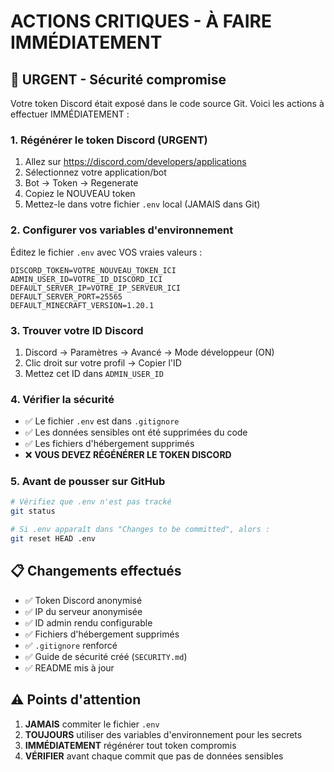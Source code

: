 # ACTIONS CRITIQUES - À FAIRE IMMÉDIATEMENT

## 🚨 URGENT - Sécurité compromise

Votre token Discord était exposé dans le code source Git. Voici les actions à effectuer IMMÉDIATEMENT :

### 1. Régénérer le token Discord (URGENT)
1. Allez sur https://discord.com/developers/applications
2. Sélectionnez votre application/bot
3. Bot → Token → Regenerate
4. Copiez le NOUVEAU token
5. Mettez-le dans votre fichier `.env` local (JAMAIS dans Git)

### 2. Configurer vos variables d'environnement
Éditez le fichier `.env` avec VOS vraies valeurs :

```env
DISCORD_TOKEN=VOTRE_NOUVEAU_TOKEN_ICI
ADMIN_USER_ID=VOTRE_ID_DISCORD_ICI
DEFAULT_SERVER_IP=VOTRE_IP_SERVEUR_ICI
DEFAULT_SERVER_PORT=25565
DEFAULT_MINECRAFT_VERSION=1.20.1
```

### 3. Trouver votre ID Discord
1. Discord → Paramètres → Avancé → Mode développeur (ON)
2. Clic droit sur votre profil → Copier l'ID
3. Mettez cet ID dans `ADMIN_USER_ID`

### 4. Vérifier la sécurité
- ✅ Le fichier `.env` est dans `.gitignore` 
- ✅ Les données sensibles ont été supprimées du code
- ✅ Les fichiers d'hébergement supprimés
- ❌ **VOUS DEVEZ RÉGÉNÉRER LE TOKEN DISCORD**

### 5. Avant de pousser sur GitHub
```bash
# Vérifiez que .env n'est pas tracké
git status

# Si .env apparaît dans "Changes to be committed", alors :
git reset HEAD .env
```

## 📋 Changements effectués

- ✅ Token Discord anonymisé
- ✅ IP du serveur anonymisée  
- ✅ ID admin rendu configurable
- ✅ Fichiers d'hébergement supprimés
- ✅ `.gitignore` renforcé
- ✅ Guide de sécurité créé (`SECURITY.md`)
- ✅ README mis à jour

## ⚠️ Points d'attention

1. **JAMAIS** commiter le fichier `.env` 
2. **TOUJOURS** utiliser des variables d'environnement pour les secrets
3. **IMMÉDIATEMENT** régénérer tout token compromis
4. **VÉRIFIER** avant chaque commit que pas de données sensibles
